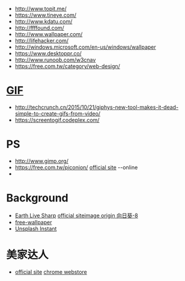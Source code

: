 
* http://www.topit.me/
* https://www.tineye.com/
* http://www.kdatu.com/
* http://ffffound.com/
* http://www.wallpaper.com/
* http://lifehacker.com/
* http://windows.microsoft.com/en-us/windows/wallpaper
* https://www.desktoppr.co/
* http://www.runoob.com/w3cnav
* https://free.com.tw/category/web-design/

# [GIF](https://giphy.com/)
* http://techcrunch.cn/2015/10/21/giphys-new-tool-makes-it-dead-simple-to-create-gifs-from-video/
* https://screentogif.codeplex.com/

# PS
* http://www.gimp.org/
* https://free.com.tw/piconion/ [official site](http://piconion.com/) --online
* 


# Background

* [Earth Live Sharp](http://www.appinn.com/earth-live-sharp/) [official site](https://github.com/bitdust/EarthLiveSharp)[image origin 向日葵-8](http://himawari8.nict.go.jp/zh/himawari8-image.htm)
* [free-wallpaper](https://free.com.tw/category/featured-articles/free-wallpaper/)
* [Unsplash Instant](https://instant.unsplash.com/)

# 美家达人

* [official site](http://www.meijiadaren.com/home)          [chrome webstore](https://chrome.google.com/webstore/detail/autodesk-homestyler/kdmmkfaghgcicheaimnpffeeekheafkb)
